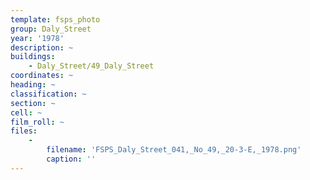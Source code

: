 ```yaml
---
template: fsps_photo
group: Daly_Street
year: '1978'
description: ~
buildings:
    - Daly_Street/49_Daly_Street
coordinates: ~
heading: ~
classification: ~
section: ~
cell: ~
film_roll: ~
files:
    -
        filename: 'FSPS_Daly_Street_041,_No_49,_20-3-E,_1978.png'
        caption: ''
---
```

